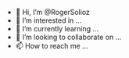 - 👋 Hi, I’m @RogerSolioz
- 👀 I’m interested in ...
- 🌱 I’m currently learning ...
- 💞️ I’m looking to collaborate on ...
- 📫 How to reach me ...

<!---
RogerSolioz/RogerSolioz is a ✨ special ✨ repository because its `README.md` (this file) appears on your GitHub profile.
You can click the Preview link to take a look at your changes.
--->
